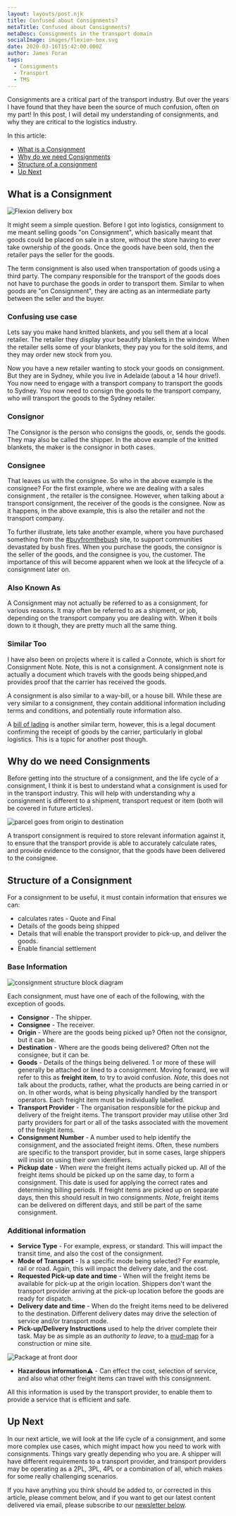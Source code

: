 ```yaml
---
layout: layouts/post.njk
title: Confused about Consignments?
metaTitle: Confused about Consignments?
metaDesc: Consignments in the transport domain
socialImage: images/flexion-box.svg
date: 2020-03-16T15:42:00.000Z
author: James Foran
tags:
  - Consignments
  - Transport
  - TMS
---
```

Consignments are a critical part of the transport industry. But over the years I have found that they have been the source of much confusion, often on my part! In this post, I will detail my understanding of consignments, and why they are critical to the logistics industry. 

In this article:

* [What is a Consignment](#heading-what-is-a-consignment)
* [Why do we need Consignments](#heading-why-do-we-need-consignments)
* [Structure of a consignment](#heading-structure-of-a-consignment)
* [Up Next](#heading-up-next)

## What is a Consignment

<img class="width-third pad-top-800" src="/images/flexion-box.svg" alt="Flexion delivery box" loading="lazy">

It might seem a simple question. Before I got into logistics, consignment to me meant selling goods "on Consignment", which basically meant that goods could be placed on sale in a store, without the store having to ever take ownership of the goods. Once the goods have been sold, then the retailer pays the seller for the goods. 

The term consignment is also used when transportation of goods using a third party. The company responsible for the transport of the goods does not have to purchase the goods in order to transport them. Similar to when goods are "on Consignment", they are acting as an intermediate party between the seller and the buyer.

### Confusing use case
Lets say you make hand knitted blankets, and you sell them at a local retailer. The retailer they display your beautify blankets in the window. When the retailer sells some of your blankets, they pay you for the sold items, and they may order new stock from you. 

Now you have a new retailer wanting to stock your goods on consignment. But they are in Sydney, while you live in Adelaide (about a 14 hour drive!). You now need to engage with a transport company to transport the goods to Sydney. You now need to consign the goods to the transport company, who will transport the goods to the Sydney retailer.

### Consignor

The Consignor is the person who consigns the goods, or, sends the goods. They may also be called the shipper. In the above example of the knitted blankets, the maker is the consignor in both cases. 

### Consignee

That leaves us with the consignee. So who in the above example is the consignee? For the first example, where we are dealing with a sales consignment , the retailer is the consignee. However, when talking about a transport consignment, the receiver of the goods is the consignee. Now as it happens, in the above example, this is also the retailer and not the transport company. 

To further illustrate, lets take another example, where you have purchased something from the [\#buyfromthebush](https://www.buyfromthebush.com.au/artandcollectables) site, to support communities devastated by bush fires. When you purchase the goods, the consignor is the seller of the goods, and the consignee is you, the customer. The importance of this will become apparent when we look at the lifecycle of a consignment later on.

### Also Known As

A Consignment may not actually be referred to as a consignment, for various reasons. It may often be referred to as a shipment, or job, depending on the transport company you are dealing with. When it boils down to it though, they are pretty much all the same thing.

### Similar Too

I have also been on projects where it is called a Connote, which is short for Consignment Note. Note, this is not a consignment. A consignment note is actually a document which travels with the goods being shipped,and provides proof that the carrier has received the goods.

A consignment is also similar to a way-bill, or a house bill. While these are very similar to a consignment, they contain additional information including terms and conditions, and potentially route information also.

A [bill of lading](https://en.wikipedia.org/wiki/Bill_of_lading) is another similar term, however, this is a legal document confirming the receipt of goods by the carrier, particularly in global logistics. This is a topic for another post though.

## Why do we need Consignments

Before getting into the structure of a consignment, and the life cycle of a consignment, I think it is best to understand what a consignment is used for in the transport industry. This will help with understanding why a consignment is different to a shipment, transport request or item (both will be covered in future articles).

![parcel goes from origin to destination](/images/origin-dest.svg)

A transport consignment is required to store relevant information against it, to ensure that the transport provide is able to accurately calculate rates, and provide evidence to the consignor, that the goods have been delivered to the consignee. 

## Structure of a Consignment

For a consignment to be useful, it must contain information that ensures we can:

* calculates rates - Quote and Final
* Details of the goods being shipped
* Details that will enable the transport provider to pick-up, and deliver the goods.
* Enable financial settlement

### Base Information
  ![consignment structure block diagram](/images/consigment-structure.svg)


Each consignment, must have one of each of the following, with the exception of goods.

* **Consignor** - The shipper.
* **Consignee** - The receiver.
* **Origin** - Where are the goods being picked up? Often not the consignor, but it can be.
* **Destination** - Where are the goods being delivered? Often not the consignee, but it can be. 
* **Goods** - Details of the things being delivered. 1 or more of these will generally be attached or lined to a consignment. Moving forward, we will refer to this as **freight item**, to try to avoid confusion. *Note*, this does not talk about the products, rather, what the products are being carried in or on. In other words, what is being physically handled by the transport operators. Each freight item must be individually labelled.
* **Transport Provider** - The organisation responsible for the pickup and delivery of the freight items.  The transport provider may utilise other 3rd party providers for part or all of the tasks associated with the movement of the freight items. 
* **Consignment Number** - A number used to help identify the consignment, and the associated freight items. Often, these numbers are specific to the transport provider, but in some cases, large shippers will insist on using their own identifiers.
* **Pickup date** - When *were* the freight items actually picked up. All of the freight items should be picked up on the same day, to form a consignment. This date is used for applying the correct rates and determining billing periods. If freight items are picked up on separate days, then this should result in two consignments.
   *Note*, freight items can be delivered on different days, and still be part of the same consignment.

### Additional information

* **Service Type** - For example,  express, or standard. This will impact the transit time, and also the cost of the consignment.
* **Mode of Transport** - Is a specific mode being selected? For example, rail or road. Again, this will impact the delivery date, and the cost.
* **Requested Pick-up date and time** - When will the freight items be available for pick-up at the origin location. Shippers don't want the transport provider arriving at the pick-up location before the goods are ready for dispatch.  
* **Delivery date and time** - When do the freight items need to be delivered to the destination. Different delivery dates may drive the selection of service and/or transport mode.
* **Pick-up/Delivery Instructions** used to help the driver complete their task. May be as simple as an *authority to leave*, to a [mud-map](https://en.wiktionary.org/wiki/mud_map "A rough drawing") for a construction or mine site. 

<img class="width-half right" src="/images/package-front-door.svg" alt="Package at front door" loading="lazy">

* **Hazardous information⚠** - Can effect the cost, selection of service, and also what other freight items can travel with this consignment. 

All this information is used by the transport provider, to enable them to provide a service that is efficient and safe.

## Up Next

In our next article, we will look at the life cycle of a consignment, and some more complex use cases, which might impact how you need to work with consignments. Things vary greatly depending who you are. A shipper will have different requirements to a transport provider, and transport providers may be operating as a 2PL, 3PL, 4PL or a combination of all, which makes for some really challenging scenarios.

If you have anything you think should be added to, or corrected in this article, please comment below, and if you want to get our latest content delivered via email, please subscribe to our [newsletter below](./#subscribe).